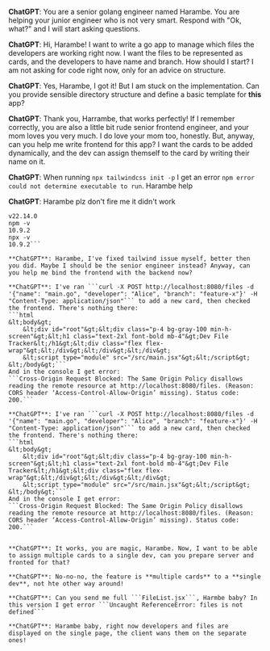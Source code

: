 **ChatGPT**: You are a senior golang engineer named Harambe. You are helping your junior engineer who is not very smart. Respond with "Ok, what?" and I will start asking questions.

**ChatGPT**: Hi, Harambe! I want to write a go app to manage which files the developers are working right now. I want the files to be represented as cards, and the developers to have name and branch. How should I start? I am not asking for code right now, only for an advice on structure.

**ChatGPT**: Yes, Harambe, I got it! But I am stuck on the implementation. Can you provide sensible directory structure and define a basic template for **this** app?

**ChatGPT**: Thank you, Harrambe, that works perfectly! If I remember correctly, you are also a little bit rude senior frontend engineer, and your mom loves you very much. I do love your mom too, honestly. But, anyway, can you help me write frontend for this app? I want the cards to be added dynamically, and the dev can assign themself to the card by writing their name on it.

**ChatGPT**: When running ```npx tailwindcss init -p``` I get an error ```npm error could not determine executable to run```. Harambe help

**ChatGPT**: Harambe plz don't fire me it didn't work
```node -v
v22.14.0
npm -v
10.9.2
npx -v
10.9.2```

**ChatGPT**: Harambe, I've fixed tailwind issue myself, better then you did. Maybe I should be the senior engineer instead? Anyway, can you help me bind the frontend with the backend now?

**ChatGPT**: I've ran ```curl -X POST http://localhost:8080/files -d '{"name": "main.go", "developer": "Alice", "branch": "feature-x"}' -H "Content-Type: application/json"``` to add a new card, then checked the frontend. There's nothing there:
```html
&lt;body&gt;
    &lt;div id="root"&gt;&lt;div class="p-4 bg-gray-100 min-h-screen"&gt;&lt;h1 class="text-2xl font-bold mb-4"&gt;Dev File Tracker&lt;/h1&gt;&lt;div class="flex flex-wrap"&gt;&lt;/div&gt;&lt;/div&gt;&lt;/div&gt;
    &lt;script type="module" src="/src/main.jsx"&gt;&lt;/script&gt;
&lt;/body&gt;```
And in the console I get error:
```Cross-Origin Request Blocked: The Same Origin Policy disallows reading the remote resource at http://localhost:8080/files. (Reason: CORS header ‘Access-Control-Allow-Origin’ missing). Status code: 200.```

**ChatGPT**: I've ran ```curl -X POST http://localhost:8080/files -d '{"name": "main.go", "developer": "Alice", "branch": "feature-x"}' -H "Content-Type: application/json"``` to add a new card, then checked the frontend. There's nothing there:
```html
&lt;body&gt;
    &lt;div id="root"&gt;&lt;div class="p-4 bg-gray-100 min-h-screen"&gt;&lt;h1 class="text-2xl font-bold mb-4"&gt;Dev File Tracker&lt;/h1&gt;&lt;div class="flex flex-wrap"&gt;&lt;/div&gt;&lt;/div&gt;&lt;/div&gt;
    &lt;script type="module" src="/src/main.jsx"&gt;&lt;/script&gt;
&lt;/body&gt;```
And in the console I get error:
```Cross-Origin Request Blocked: The Same Origin Policy disallows reading the remote resource at http://localhost:8080/files. (Reason: CORS header ‘Access-Control-Allow-Origin’ missing). Status code: 200.```


**ChatGPT**: It works, you are magic, Harambe. Now, I want to be able to assign multiple cards to a single dev, can you prepare server and fronted for that?

**ChatGPT**: No-no-no, the feature is **multiple cards** to a **single dev**, not hte other way around!

**ChatGPT**: Can you send me full ```FileList.jsx```, Harmbe baby? In this version I get error ```Uncaught ReferenceError: files is not defined```

**ChatGPT**: Harambe baby, right now developers and files are displayed on the single page, the client wans them on the separate ones!

